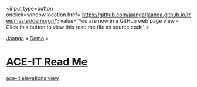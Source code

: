 <span style=display:none; >[You are now in a GitHub source code view - click this link to view Read Me file as a web page]( http://jaanga.github.io/demo/gn/index.html "View file as a web page." ) </span>
<input type=button onclick=window.location.href='https://github.com/jaanga/jaanga.github.io/tree/master/demo/gn/'; 
value='You are now in a GitHub web page view - Click this button to view this read me file as source code' >

[Jaanga]( http://jaanga.github.io ) &raquo; [Demo]( http://jaanga.github.io/demo/ ) &raquo;


[ACE-IT Read Me]( http://jaanga.github.io/demo/ace-it/#readme.md )
===

[ace-it elevations view]( http://jaanga.github.io/demo/ace-it/elevations-view/ )



